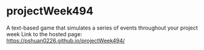 # projectWeek494
A text-based game that simulates a series of events throughout your project week
Link to the hosted page: <https://pshuan0226.github.io/projectWeek494/>

